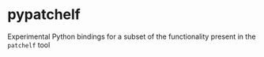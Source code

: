 # pypatchelf

Experimental Python bindings for a subset of the functionality present in the `patchelf` tool
